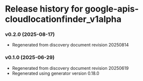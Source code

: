 # Release history for google-apis-cloudlocationfinder_v1alpha

### v0.2.0 (2025-08-17)

* Regenerated from discovery document revision 20250814

### v0.1.0 (2025-06-29)

* Regenerated from discovery document revision 20250619
* Regenerated using generator version 0.18.0

